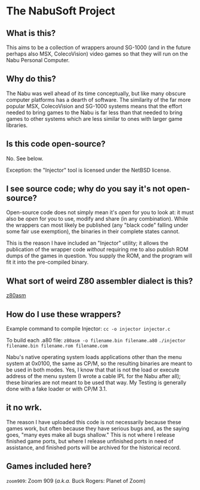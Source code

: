 # The NabuSoft Project

## What is this?

This aims to be a collection of wrappers around SG-1000 (and in the future
perhaps also MSX, ColecoVision) video games so that they will run on the Nabu
Personal Computer.

## Why do this?

The Nabu was well ahead of its time conceptually, but like many obscure
computer platforms has a dearth of software.  The similarity of the far more
popular MSX, ColecoVision and SG-1000 systems means that the effort needed to
bring games to the Nabu is far less than that needed to bring games to other
systems which are less similar to ones with larger game libraries.

## Is this code open-source?

No.  See below.

Exception: the "Injector" tool is licensed under the NetBSD license.

## I see source code; why do you say it's not open-source?

Open-source code does not simply mean it's *open* for you to look at: it must
also be *open* for you to use, modify and share (in any combination).  While
the wrappers can most likely be published (any "black code" falling under some
fair use exemption), the binaries in their complete states cannot.

This is the reason I have included an "Injector" utility; it allows the
publication of the wrapper code *without* requiring me to also publish ROM
dumps of the games in question.  You supply the ROM, and the program will fit
it into the pre-compiled binary.

## What sort of weird Z80 assembler dialect is this?

[z80asm](https://savannah.nongnu.org/projects/z80asm)

## How do I use these wrappers?

Example command to compile Injector: `cc -o injector injector.c`

To build each .a80 file: 
`z80asm -o filename.bin filename.a80`
`./injector filename.bin filename.rom filename.com`

Nabu's native operating system loads applications other than the menu system
at 0x0100, the same as CP/M, so the resulting binaries are meant to be used in
both modes.  Yes, I know that that is not the load or execute address of the
menu system (I wrote a cable IPL for the Nabu after all); these binaries are
not meant to be used that way.  My Testing is generally done with a fake
loader or with CP/M 3.1.

## it no wrk.

The reason I have uploaded this code is not necessarily because these games
work, but often because they have serious bugs and, as the saying goes, "many
eyes make all bugs shallow."  This is not where I release finished game ports,
but where I release unfinished ports in need of assistance, and finished ports
will be archived for the historical record.

## Games included here?

`zoom909`: Zoom 909 (*a.k.a.* Buck Rogers: Planet of Zoom)
